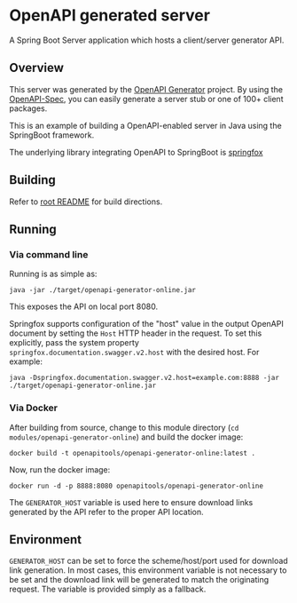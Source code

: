 # OpenAPI generated server

A Spring Boot Server application which hosts a client/server generator API.


## Overview  

This server was generated by the [OpenAPI Generator](https://openapi-generator.tech) project.
By using the [OpenAPI-Spec](https://openapis.org), you can easily generate a server stub or one of 100+ client packages.

This is an example of building a OpenAPI-enabled server in Java using the SpringBoot framework.

The underlying library integrating OpenAPI to SpringBoot is [springfox](https://github.com/springfox/springfox)

## Building

Refer to [root README](../../README.md) for build directions.

## Running

### Via command line

Running is as simple as:

```
java -jar ./target/openapi-generator-online.jar
```

This exposes the API on local port 8080.

Springfox supports configuration of the "host" value in the output OpenAPI document by setting the `Host` HTTP header in the request.
To set this explicitly, pass the system property `springfox.documentation.swagger.v2.host` with the desired host. For example:

```
java -Dspringfox.documentation.swagger.v2.host=example.com:8888 -jar ./target/openapi-generator-online.jar
```

### Via Docker

After building from source, change to this module directory (`cd modules/openapi-generator-online`) and build the docker image:

```
docker build -t openapitools/openapi-generator-online:latest .
```

Now, run the docker image:

```
docker run -d -p 8888:8080 openapitools/openapi-generator-online
```

The `GENERATOR_HOST` variable is used here to ensure download links generated by the API refer to the proper API location.

## Environment

`GENERATOR_HOST` can be set to force the scheme/host/port used for download link generation. In most cases, this environment variable is not
necessary to be set and the download link will be generated to match the originating request. The variable is provided simply as a fallback.
